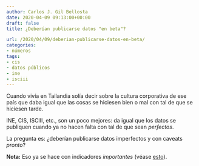 ```yaml
---
author: Carlos J. Gil Bellosta
date: 2020-04-09 09:13:00+00:00
draft: false
title: ¿Deberían publicarse datos "en beta"?

url: /2020/04/09/deberian-publicarse-datos-en-beta/
categories:
- números
tags:
- cis
- datos públicos
- ine
- isciii
---
```


Cuando vivía en Tailandia solía decir sobre la cultura corporativa de ese país que daba igual que las cosas se hiciesen bien o mal con tal de que se hiciesen tarde.

INE, CIS, ISCIII, etc., son un poco mejores: da igual que los datos se publiquen cuando ya no hacen falta con tal de que sean _perfectos_.

La pregunta es: ¿deberían publicarse datos imperfectos y con caveats _pronto_?

**Nota:** Eso ya se hace con indicadores _importantes_ (véase [esto](https://www.datanalytics.com/2010/05/07/%c2%bfhemos-salido-de-la-recesion-%c2%a1queremos-nuestros-intervalos-de-confianza/)).



